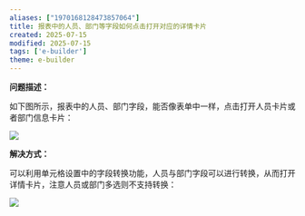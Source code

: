 ```yaml
---
aliases: ["1970168128473857064"]
title: 报表中的人员、部门等字段如何点击打开对应的详情卡片
created: 2025-07-15
modified: 2025-07-15
tags: ['e-builder']
theme: e-builder
---
```


**问题描述：**

如下图所示，报表中的人员、部门字段，能否像表单中一样，点击打开人员卡片或者部门信息卡片：

![](be3024472efeda931bdeb17e60d19c0e.jpg)

**解决方式：**

可以利用单元格设置中的字段转换功能，人员与部门字段可以进行转换，从而打开详情卡片，注意人员或部门多选则不支持转换：

![](e826c5ecdcf8a648b1b4c68ae80fa57d.jpg)